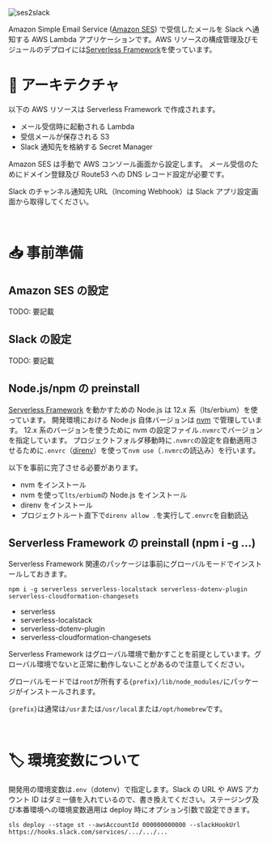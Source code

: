 ![ses2slack](https://i.gyazo.com/27885f31d143fce88ff1c20b2d880a28.png "ses2slack")

Amazon Simple Email Service ([Amazon SES](https://aws.amazon.com/jp/ses/)) で受信したメールを Slack へ通知する AWS Lambda アプリケーションです。AWS リソースの構成管理及びモジュールのデプロイには[Serverless Framework](https://www.serverless.com/)を使っています。

# 📮 アーキテクチャ

以下の AWS リソースは Serverless Framework で作成されます。

- メール受信時に起動される Lambda
- 受信メールが保存される S3
- Slack 通知先を格納する Secret Manager

Amazon SES は手動で AWS コンソール画面から設定します。
メール受信のためにドメイン登録及び Route53 への DNS レコード設定が必要です。

Slack のチャンネル通知先 URL（Incoming Webhook）は Slack アプリ設定画面から取得してください。

<br />

# 📥 事前準備

## Amazon SES の設定

TODO: 要記載

## Slack の設定

TODO: 要記載

## Node.js/npm の preinstall

[Serverless Framework](https://www.serverless.com/) を動かすための Node.js は 12.x 系（lts/erbium）を使っています。
開発環境における Node.js 自体バージョンは [nvm](https://github.com/nvm-sh/nvm) で管理しています。
12.x 系のバージョンを使うために nvm の設定ファイル`.nvmrc`でバージョンを指定しています。
プロジェクトフォルダ移動時に`.nvmrc`の設定を自動適用させるために`.envrc`（[direnv](https://github.com/direnv/direnv)）を使って`nvm use`（`.nvmrc`の読込み）を行います。

以下を事前に完了させる必要があります。

- nvm をインストール
- nvm を使って`lts/erbium`の Node.js をインストール
- direnv をインストール
- プロジェクトルート直下で`direnv allow .`を実行して`.envrc`を自動読込

## Serverless Framework の preinstall (npm i -g ...)

Serverless Framework 関連のパッケージは事前にグローバルモードでインストールしておきます。

```
npm i -g serverless serverless-localstack serverless-dotenv-plugin serverless-cloudformation-changesets
```

- serverless
- serverless-localstack
- serverless-dotenv-plugin
- serverless-cloudformation-changesets

Serverless Framework はグローバル環境で動かすことを前提としています。グローバル環境でないと正常に動作しないことがあるので注意してください。

グローバルモードでは`root`が所有する`{prefix}/lib/node_modules/`にパッケージがインストールされます。

`{prefix}`は通常は`/usr`または`/usr/local`または`/opt/homebrew`です。

<br />

# 🏷 環境変数について

開発用の環境変数は`.env`（dotenv）で指定します。Slack の URL や AWS アカウント ID はダミー値を入れているので、書き換えてください。ステージング及び本番環境への環境変数適用は deploy 時にオプション引数で設定できます。

```
sls deploy --stage st --awsAccountId 000000000000 --slackHookUrl https://hooks.slack.com/services/.../.../...
```

<br />
